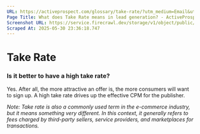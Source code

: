 ```yaml
---
URL: https://activeprospect.com/glossary/take-rate/?utm_medium=Email&utm_source=Website&utm_campaign=AP-Email-InsideCBM-Oct
Page Title: What does Take Rate means in lead generation? - ActiveProspect
Screenshot URL: https://service.firecrawl.dev/storage/v1/object/public/media/screenshot-4201f226-e09b-4a0f-9adf-fe882b76f598.png
Scraped At: 2025-05-30 23:36:18.747
---
```

# Take Rate


### **Is it better to have a high take rate?**

Yes. After all, the more attractive an offer is, the more consumers will want to sign up. A high take rate drives up the effective CPM for the publisher.


_Note: Take rate is also a commonly used term in the e-commerce industry, but it means something very different. In this context, it generally refers to fees charged by third-party sellers, service providers, and marketplaces for transactions._


